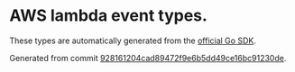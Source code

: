 # AWS lambda event types.

These types are automatically generated from the
[official Go SDK](https://github.com/aws/aws-lambda-go/tree/master/events).

Generated from commit [928161204cad89472f9e6b5dd49ce16bc91230de](https://github.com/aws/aws-lambda-go/commit/928161204cad89472f9e6b5dd49ce16bc91230de).
